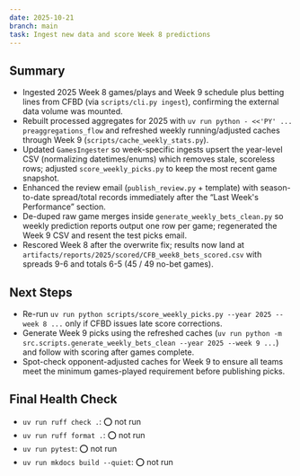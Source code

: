 ```yaml
---
date: 2025-10-21
branch: main
task: Ingest new data and score Week 8 predictions
---
```


## Summary
- Ingested 2025 Week 8 games/plays and Week 9 schedule plus betting lines from CFBD (via `scripts/cli.py ingest`), confirming the external data volume was mounted.
- Rebuilt processed aggregates for 2025 with `uv run python - <<'PY' ... preaggregations_flow` and refreshed weekly running/adjusted caches through Week 9 (`scripts/cache_weekly_stats.py`).
- Updated `GamesIngester` so week-specific ingests upsert the year-level CSV (normalizing datetimes/enums) which removes stale, scoreless rows; adjusted `score_weekly_picks.py` to keep the most recent game snapshot.
- Enhanced the review email (`publish_review.py` + template) with season-to-date spread/total records immediately after the “Last Week's Performance” section.
- De-duped raw game merges inside `generate_weekly_bets_clean.py` so weekly prediction reports output one row per game; regenerated the Week 9 CSV and resent the test picks email.
- Rescored Week 8 after the overwrite fix; results now land at `artifacts/reports/2025/scored/CFB_week8_bets_scored.csv` with spreads 9-6 and totals 6-5 (45 / 49 no-bet games).

## Next Steps
- Re-run `uv run python scripts/score_weekly_picks.py --year 2025 --week 8 ...` only if CFBD issues late score corrections.
- Generate Week 9 picks using the refreshed caches (`uv run python -m src.scripts.generate_weekly_bets_clean --year 2025 --week 9 ...`) and follow with scoring after games complete.
- Spot-check opponent-adjusted caches for Week 9 to ensure all teams meet the minimum games-played requirement before publishing picks.

## Final Health Check
- `uv run ruff check .`: ⭕️ not run
- `uv run ruff format .`: ⭕️ not run
- `uv run pytest`: ⭕️ not run
- `uv run mkdocs build --quiet`: ⭕️ not run
